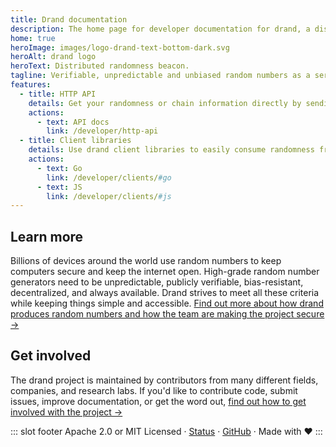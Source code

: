 ```yaml
---
title: Drand documentation
description: The home page for developer documentation for drand, a distributed randomness beacon.
home: true
heroImage: images/logo-drand-text-bottom-dark.svg
heroAlt: drand logo
heroText: Distributed randomness beacon.
tagline: Verifiable, unpredictable and unbiased random numbers as a service.
features:
  - title: HTTP API
    details: Get your randomness or chain information directly by sending HTTP `GET` requests to the drand JSON HTTP API.
    actions:
      - text: API docs
        link: /developer/http-api
  - title: Client libraries
    details: Use drand client libraries to easily consume randomness from your applications, over HTTP, gRPC or libp2p PubSub.
    actions:
      - text: Go
        link: /developer/clients/#go
      - text: JS
        link: /developer/clients/#js
---
```


## Learn more

Billions of devices around the world use random numbers to keep computers secure and keep the internet open. High-grade random number generators need to be unpredictable, publicly verifiable, bias-resistant, decentralized, and always available. Drand strives to meet all these criteria while keeping things simple and accessible. [Find out more about how drand produces random numbers and how the team are making the project secure →](/docs/overview)

## Get involved

The drand project is maintained by contributors from many different fields, companies, and research labs. If you'd like to contribute code, submit issues, improve documentation, or get the word out, [find out how to get involved with the project →](/about)

::: slot footer
Apache 2.0 or MIT Licensed · [Status](https://drand.statuspage.io/) · [GitHub](https://github.com/drand/drand) · Made with ❤️
:::
